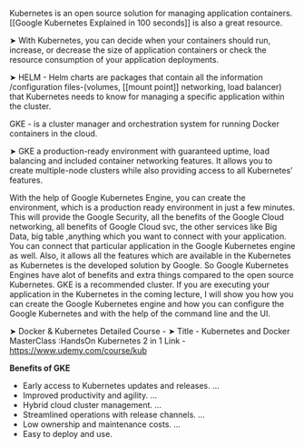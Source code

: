 Kubernetes is an open source solution for managing application containers. [[Google Kubernetes Explained in 100 seconds]] is also a great resource.

 ➤ With Kubernetes, you can decide when your containers should run, increase, or decrease the size of application containers or check the resource consumption of your application deployments. 
 
 ➤ HELM - Helm charts are packages that contain all the information /configuration files-(volumes, [[mount point]] networking, load balancer) that Kubernetes needs to know for managing a specific application within the cluster.

GKE - is a cluster manager and orchestration system for running Docker containers in the cloud.

➤ GKE a production-ready environment with guaranteed uptime, load balancing and included container networking features. It allows you to create multiple-node clusters while also providing access to all Kubernetes’ features. 

With the help of Google Kubernetes Engine, you can create the environment, which is a production ready environment in just a few minutes. This will provide the Google Security, all the benefits of the Google Cloud networking, all benefits of Google Cloud svc, the other services like Big Data, big table ,anything which you want to connect with your application. You can connect that particular application in the Google Kubernetes engine as well. Also, it allows all the features which are available in the Kubernetes as Kubernetes is the developed solution by Google. So Google Kubernetes Engines have alot of benefits and extra things compared to the open source Kubernetes. GKE is a recommended cluster. If you are executing your application in the Kubernetes in the coming lecture, I will show you how you can create the Google Kubernetes engine and how you can configure the Google Kubernetes and with the help of the command line and the UI. 

➤ Docker & Kubernetes Detailed Course - ➤ Title - Kubernetes and Docker MasterClass :HandsOn Kubernetes 2 in 1 Link - https://www.udemy.com/course/kub

**Benefits of GKE**

- Early access to Kubernetes updates and releases. ...
- Improved productivity and agility. ...
- Hybrid cloud cluster management. ...
- Streamlined operations with release channels. ...
- Low ownership and maintenance costs. ...
- Easy to deploy and use.